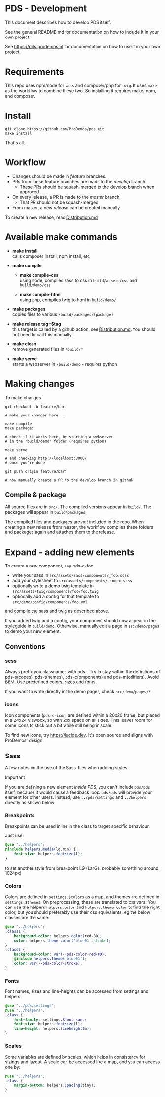 PDS - Development
=============================

This document describes how to develop PDS itself.

See the general README.md for documentation on
how to include it in your own project.

See https://pds.prodemos.nl for documentation on
how to use it in your own project.

# Requirements 

This repo uses npm/node for `sass` and composer/php for `twig`.
It uses `make` as the workflow to combine these two. 
So installing it requires make, npm, and composer.

# Install 

```
git clone https://github.com/ProDemos/pds.git
make install
```

That's all.

# Workflow

 - Changes should be made in *feature* branches. 
 - PRs from these feature branches are made to the *develop* branch
   - These PRs should be squash-merged to the develop branch when approved
 - On every release, a PR is made to the *master* branch
   - That PR should not be squash-merged
 - From master, a new *release* can be created manually

To create a new release, read [Distribution.md](Distribution.md)


# Available make commands

- **make install**\
  calls composer install, npm install, etc

- **make compile** 
  - **make compile-css**\
    using node, compiles sass to css in `build/assets/css` and `build/demo/css`

  - **make compile-html**\
    using php, compiles twig to html in `build/demo/`

- **make packages** \
  copies files to various `/build/packages/(package)`

- **make release tag=$tag**\
  this target is called by a github action, see [Distribution.md](Distribution.md). You
  should not need to call this manually. 

- **make clean** \
  remove generated files in `/build/*`

- **make serve** \
  starts a webserver in `/build/demo` - requires python

# Making changes

To make changes
```
git checkout -b feature/barf

# make your changes here ..

make compile
make packages

# check if it works here, by starting a webserver 
# in the 'build/demo' folder (requires python)

make serve

# and checking http://localhost:8000/
# once you're done 

git push origin feature/barf

# now manually create a PR to the develop branch in github
```

## Compile & package

All source files are in `src/`.
The compiled versions appear in `build/`. 
The packages will appear in `build/packages`. 

The compiled files and packages are *not* included in the repo. When creating a 
new release from master, the workflow compiles these folders and
packages again and attaches them to the release.

# Expand - adding new elements

To create a new component, say pds-c-foo
  - write your sass in `src/assets/sass/components/_foo.scss`
  - add your stylesheet to `src/assets/components/_index.scss`
  - optionally write a demo twig template in `src/assets/twig/components/foo/foo.twig`
  - optionally add a config for that template to `src/demo/config/components/foo.yml`

and compile the sass and twig as described above.

If you added twig and a config, your component 
should now appear in the styleguide in `build/demo`.
Otherwise, manually edit a page in `src/demo/pages` 
to demo your new element.

## Conventions

### scss

Always prefix you classnames with pds-. Try to stay
within the definitions of pds-s(copes), pds-t(hemes),
pds-c(omponents) and pds-m(odifiers). Avoid BEM.
Use predefined colors, sizes and fonts.

If you want to write directly in the demo pages, 
check `src/demo/pages/*`

### icons

Icon components (`pds-c-icon`) are defined within a 20x20 frame,
but placed in a 24x24 viewbox, so with 2px space on all sides.
This leaves room for some icons to stick out a bit while still
being in scale.

To find new icons, try https://lucide.dev. It's open source
and aligns with ProDemos' design.

## Sass

A few notes on the use of the Sass-files when adding styles

> [!IMPORTANT]
> If you are defining a new element *inside PDS*, you can't include `pds/pds` itself, 
> because it would cause a feedback loop: `pds/pds` will provide your
> element for other users. Instead, use `../pds/settings` and `../helpers`
> directly as shown below

### Breakpoints

Breakpoints can be used inline in the class to target specific behaviour.

Just use:
```SCSS
@use "../helpers";
@include helpers.media(lg,min) {
    font-size: helpers.fontsize(l);
}
```
to set another style from breakpoint LG (LarGe, probably something around 1024px)


### Colors
Colors are defined in `settings.$colors` as a map, and themes are defined in `settings.$themes`. On preprocessing,
these are translated to css vars. You can use the helpers `helpers.color` and `helpers.theme-color` to find the right color,
but you should preferably use their css equivalents, eg the below classes are the same:

```SCSS
@use "../helpers";
.class1 {
    background-color: helpers.color(red-80);
    color: helpers.theme-color('blue01',stroke); 
}
.class2 {
    background-color: var(--pds-color-red-80);
    @include helpers.theme('blue01');
    color: var(--pds-color-stroke);
}
```

### Fonts

Font names, sizes and line-heights can be accessed from settings and helpers:
```SCSS
@use "../pds/settings";
@use "../helpers";
.class {
    font-family: settings.$font-sans;
    font-size: helpers.fontsize(l);
    line-height: helpers.lineheight(m);
}
```

### Scales

Some variables are defined by scales, which helps in consistency for sizings and layout. A scale can be accessed like
a map, and you can access one by:
```SCSS
@use "../helpers";
.class {
    margin-bottom: helpers.spacing(tiny); 
}
```





